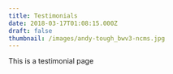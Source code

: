 ```yaml
---
title: Testimonials
date: 2018-03-17T01:08:15.000Z
draft: false
thumbnail: /images/andy-tough_bwv3-ncms.jpg
---
```

This is a testimonial page
